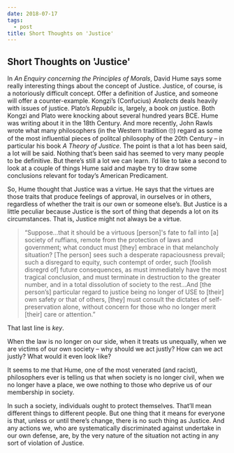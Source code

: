 ```yaml
---
date: 2018-07-17
tags:
  - post
title: Short Thoughts on 'Justice'
---
```


## Short Thoughts on 'Justice'

In *An Enquiry concerning the Principles of Morals*, David Hume says some really interesting things about the concept of Justice. Justice, of course, is a notoriously difficult concept. Offer a definition of Justice, and someone will offer a counter-example. Kongzi’s (Confucius) *Analects* deals heavily with issues of justice. Plato’s *Republic* is, largely, a book *on* justice. Both Kongzi and Plato were knocking about several hundred years BCE. Hume was writing about it in the 18th Century. And more recently, John Rawls wrote what many philosophers (in the Western tradition 🙄)  regard as some of the most influential pieces of politcal philosophy of the 20th Century – in particular his book *A Theory of Justice*. The point is that a lot has been said, a lot will be said. Nothing that’s been said has seemed to very many people to be definitive. But there’s still a lot we can learn. I’d like to take a second to look at a couple of things Hume said and maybe try to draw some conclusions relevant for today’s American Predicament.

So, Hume thought that Justice was a virtue. He says that the virtues are those traits that produce feelings of approval, in ourselves or in others, regardless of whether the trait is our own or someone else’s. But Justice is a little peculiar because Justice is the sort of thing that depends a lot on its circumstances. That is, Justice might not always be a virtue.

>“Suppose…that it should be a virtuous [person]'s fate to fall into [a] society of ruffians, remote from the protection of laws and government; what conduct must [they] embrace in that melancholy situation? [The person] sees such a desperate rapaciousness prevail; such a disregard to equity, such contempt of order, such [foolish disregrd of] future consequences, as must immediately have the most tragical conclusion, and must terminate in destruction to the greater number, and in a total dissolution of society to the rest...And [the person’s] particular regard to justice being no longer of USE to [their] own safety or that of others, [they] must consult the dictates of self-preservation alone, without concern for those who no longer merit [their] care or attention.”

That last line is *key*.

When the law is no longer on our side, when it treats us unequally, when we are victims of our own society – why should we act justly? How can we act justly? What would it even look like?

It seems to me that Hume, one of the most venerated (and racist), philosophers ever is telling us that when society is no longer civil, when we no longer have a place, we owe nothing to those who deprive us of our membership in society.

In such a society, individuals ought to protect themselves. That’ll mean different things to different people. But one thing that it means for everyone is that, unless or until there’s change, there is no such thing as Justice. And any actions we, who are systematically discriminated against undertake in our own defense, are, by the very nature of the situation not acting in any sort of violation of Justice.

